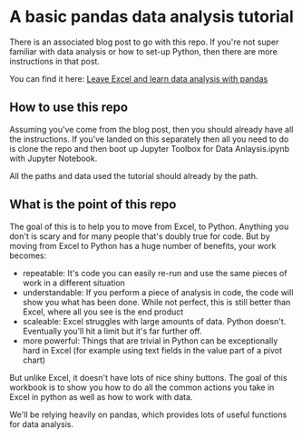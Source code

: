 # A basic pandas data analysis tutorial

There is an associated blog post to go with this repo. If you're not super familiar with data analysis or how to set-up Python, then there are more instructions in that post. 

You can find it here: [Leave Excel and learn data analysis with pandas](https://www.domwoodman.com/posts/leave-excel-and-learn-data-analysis-with-pandas-seo-example/)

## How to use this repo
Assuming you've come from the blog post, then you should already have all the instructions. If you've landed on this separately then all you need to do is clone the repo and then boot up Jupyter Toolbox for Data Anlaysis.ipynb with Jupyter Notebook.

All the paths and data used the tutorial should already by the path.

## What is the point of this repo

The goal of this is to help you to move from Excel, to Python. Anything you don't is scary and for many people that's doubly true for code. But by moving from Excel to Python has a huge number of benefits, your work becomes:

- repeatable: It's code you can easily re-run and use the same pieces of work in a different situation
- understandable: If you perform a piece of analysis in code, the code will show you what has been done. While not perfect, this is still better than Excel, where all you see is the end product
- scaleable: Excel struggles with large amounts of data. Python doesn't. Eventually you'll hit a limit but it's far further off.
- more powerful: Things that are trivial in Python can be exceptionally hard in Excel (for example using text fields in the value part of a pivot chart)

But unlike Excel, it doesn't have lots of nice shiny buttons. The goal of this workbook is to show you how to do all the common actions you take in Excel in python as well as how to work with data.

We'll be relying heavily on pandas, which provides lots of useful functions for data analysis.